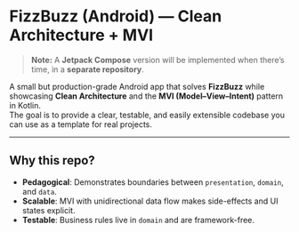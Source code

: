 # FizzBuzz (Android) — Clean Architecture + MVI

> **Note:** A **Jetpack Compose** version will be implemented when there’s time, in a **separate repository**.

A small but production-grade Android app that solves **FizzBuzz** while showcasing **Clean Architecture** and the **MVI (Model–View–Intent)** pattern in Kotlin.  
The goal is to provide a clear, testable, and easily extensible codebase you can use as a template for real projects.

---

## Why this repo?

- **Pedagogical**: Demonstrates boundaries between `presentation`, `domain`, and `data`.
- **Scalable**: MVI with unidirectional data flow makes side-effects and UI states explicit.
- **Testable**: Business rules live in `domain` and are framework-free.
